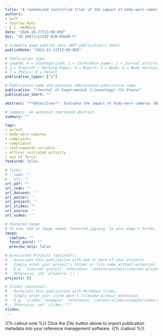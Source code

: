 ```yaml
---
title: "A randomized controlled trial of the impact of body-worn camera activation on the outcomes of individual incidents"
authors:
- huff
- Charles Katz
- E.C. Hedberg
date: "2020-10-27T13:00:00Z"
doi: "10.1007/s11292-020-09448-5"

# Schedule page publish date (NOT publication's date).
publishDate: "2021-12-11T13:00:00Z"

# Publication type.
# Legend: 0 = Uncategorized; 1 = Conference paper; 2 = Journal article;
# 3 = Preprint / Working Paper; 4 = Report; 5 = Book; 6 = Book section;
# 7 = Thesis; 8 = Patent
publication_types: ["2"]

# Publication name and optional abbreviated publication name.
publication: "*Journal of Experimental Criminology* (In Press)"
publication_short: ""

abstract: "**Objectives**: Evaluate the impact of body-worn cameras (BWCs) on officer-initiated activity, arrests, use of force, and complaints. **Methods**: We use instrumental variable analysis to examine the impact of BWC assignment and BWC activation on the outcomes of individual incidents through a randomized controlled trial of 436 officers in the Phoenix Police Department. **Results**: Incidents involving BWC activations were associated with a lower likelihood of officer-initiated contacts and complaints, but a greater likelihood of arrests and use of force. BWC assignment alone was unrelated to arrests or complaints; however, incidents involving officers who were assigned and activated their BWC were significantly more likely to result in an arrest and less likely to result in a complaint. **Conclusions**: Future researchers should account for BWC activation to better estimate the effects of BWCs on officer behavior. To maximize the effects of BWCs, police agencies should ensure that officers are complying with activation policies."

# Summary. An optional shortened abstract.
summary: ""

tags:
- arrest
- body-worn cameras
- complaints
- compliance
- instrumental variable
- officer-initiated activity
- use of force
featured: false

# links:
# - name: ""
#   url: ""
url_pdf: ""
url_code: ""
url_dataset: ''
url_poster: ''
url_project: ''
url_slides: ""
url_source: ''
url_video: ''

# Featured image
# To use, add an image named `featured.jpg/png` to your page's folder. 
image: 
  caption: ""
  focal_point: ""
  preview_only: false

# Associated Projects (optional).
#   Associate this publication with one or more of your projects.
#   Simply enter your project's folder or file name without extension.
#   E.g. `internal-project` references `content/project/internal-project/index.md`.
#   Otherwise, set `projects: []`.
projects: []

# Slides (optional).
#   Associate this publication with Markdown slides.
#   Simply enter your slide deck's filename without extension.
#   E.g. `slides: "example"` references `content/slides/example/index.md`.
#   Otherwise, set `slides: ""`.
slides:
---
```


{{% callout note %}}
Click the *Cite* button above to import publication metadata into your reference management software.
{{% /callout %}}
